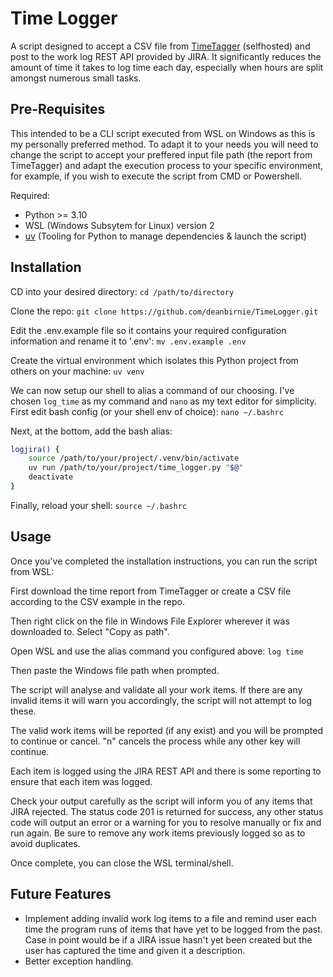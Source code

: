 # Time Logger

A script designed to accept a CSV file from [TimeTagger](https://github.com/almarklein/timetagger) (selfhosted) and post to the work log REST API provided by JIRA. It significantly reduces the amount of time it takes to log time each day, especially when hours are split amongst numerous small tasks.

## Pre-Requisites

This intended to be a CLI script executed from WSL on Windows as this is my personally preferred method. To adapt it to your needs you will need to change the script to accept your preffered input file path (the report from TimeTagger) and adapt the execution process to your specific environment, for example, if you wish to execute the script from CMD or Powershell.

Required:
 - Python >= 3.10
 - WSL (Windows Subsytem for Linux) version 2
 - [uv](https://docs.astral.sh/uv/) (Tooling for Python to manage dependencies & launch the script) 

## Installation

CD into your desired directory:
`cd /path/to/directory`

Clone the repo:
`git clone https://github.com/deanbirnie/TimeLogger.git`

Edit the .env.example file so it contains your required configuration information and rename it to '.env':
`mv .env.example .env`

Create the virtual environment which isolates this Python project from others on your machine:
`uv venv`

We can now setup our shell to alias a command of our choosing. I've chosen `log_time` as my command and `nano` as my text editor for simplicity.
First edit bash config (or your shell env of choice):
`nano ~/.bashrc`

Next, at the bottom, add the bash alias:
``` bash
logjira() {
    source /path/to/your/project/.venv/bin/activate
    uv run /path/to/your/project/time_logger.py "$@"
    deactivate
}
```

Finally, reload your shell:
`source ~/.bashrc`

## Usage

Once you've completed the installation instructions, you can run the script from WSL:

First download the time report from TimeTagger or create a CSV file according to the CSV example in the repo.

Then right click on the file in Windows File Explorer wherever it was downloaded to. Select "Copy as path".

Open WSL and use the alias command you configured above:
`log time`

Then paste the Windows file path when prompted.

The script will analyse and validate all your work items. If there are any invalid items it will warn you accordingly, the script will not attempt to log these.

The valid work items will be reported (if any exist) and you will be prompted to continue or cancel. "n" cancels the process while any other key will continue.

Each item is logged using the JIRA REST API and there is some reporting to ensure that each item was logged.

Check your output carefully as the script will inform you of any items that JIRA rejected. The status code 201 is returned for success, any other status code will output an error or a warning for you to resolve manually or fix and run again. Be sure to remove any work items previously logged so as to avoid duplicates.

Once complete, you can close the WSL terminal/shell.


## Future Features
 - Implement adding invalid work log items to a file and remind user each time the program runs of items that have yet to be logged from the past. Case in point would be if a JIRA issue hasn't yet been created but the user has captured the time and given it a description.
 - Better exception handling.